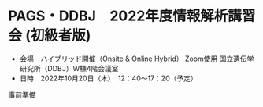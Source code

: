# PAGS・DDBJ　2022年度情報解析講習会 (初級者版)
- 会場　ハイブリッド開催（Onsite & Online Hybrid） Zoom使用
      国立遺伝学研究所（DDBJ）W棟4階会議室
- 日時　2022年10月20日（木）　12：40～17：20（予定）

事前準備 
